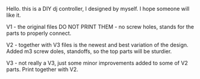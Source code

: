 Hello. this is a DIY dj controller, I designed by myself. 
I hope someone will like it.

V1 - the original files DO NOT PRINT THEM - no screw holes, stands for the parts to properly connect.

V2 - together with V3 files is the newest and best variation of the design. Added m3 screw doles, standoffs, so the top parts will be sturdier.

V3 - not really a V3, just some minor improvements added to some of V2 parts. Print together with V2.
